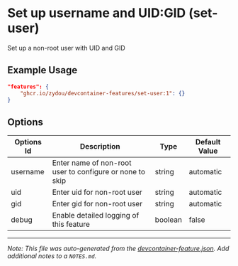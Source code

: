
# Set up username and UID:GID (set-user)

Set up a non-root user with UID and GID

## Example Usage

```json
"features": {
    "ghcr.io/zydou/devcontainer-features/set-user:1": {}
}
```

## Options

| Options Id | Description | Type | Default Value |
|-----|-----|-----|-----|
| username | Enter name of non-root user to configure or none to skip | string | automatic |
| uid | Enter uid for non-root user | string | automatic |
| gid | Enter gid for non-root user | string | automatic |
| debug | Enable detailed logging of this feature | boolean | false |



---

_Note: This file was auto-generated from the [devcontainer-feature.json](https://github.com/zydou/devcontainer-features/blob/main/src/set-user/devcontainer-feature.json).  Add additional notes to a `NOTES.md`._
